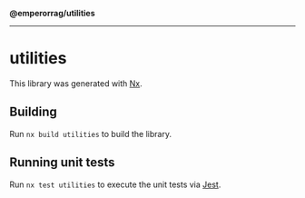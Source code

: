 **@emperorrag/utilities**

***

# utilities

This library was generated with [Nx](https://nx.dev).

## Building

Run `nx build utilities` to build the library.

## Running unit tests

Run `nx test utilities` to execute the unit tests via [Jest](https://jestjs.io).
